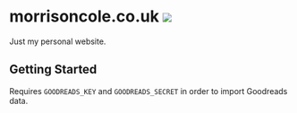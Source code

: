 # morrisoncole.co.uk ![](https://github.com/MorrisonCole/morrisoncole.co.uk/workflows/CI/badge.svg)

Just my personal website. 

## Getting Started

Requires `GOODREADS_KEY` and `GOODREADS_SECRET` in order to import Goodreads data.

